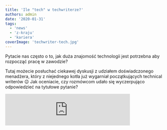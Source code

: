 ```yaml
---
title: 'Ile "tech" w techwriterze?'
authors: admin
date: '2020-01-31'
tags:
  - 'news'
  - 'z-kraju'
  - 'kariera'
coverImage: 'techwriter-tech.jpg'
---
```


Pytacie nas często o to, jak duża znajomość technologii jest potrzebna aby
rozpocząć pracę w zawodzie?

<!--truncate-->

Tutaj możecie posłuchać ciekawej dyskusji z udziałem doświadczonego menadżera,
który z niejednego kotła już wygarniał początkujących technical writerów 😉 Jak
oceniacie, czy rozmówcom udało się wyczerpująco odpowiedzieć na tytułowe
pytanie?

<iframe src="https://anchor.fm/docdeveloper/embed/episodes/12-Tech-Writer-si-rekrutuje--czyli-jak-wane-s-umiejtnoci-techniczne-ea9vra/a-a1b5e9o" width="400px" height="102px" frameBorder={0} scrolling="no" />

Szukającym praktycznej wiedzy i pierwszych wpisów w CV nieustająco polecamy
udział w
[projektach open source](http://techwriter.pl/open-techwriting-sposob-na-start-i-rozwoj-kariery/),
a także [pouczające lektury](http://techwriter.pl/category/warsztat/czytelnia/),
[szkolenia](http://techwriter.pl/szkolenia/), oraz monitorowanie
[ofert pracy](http://techwriter.pl/category/news/oferty-pracy/), wybieranie tych
dla początkujących i aplikowanie!
